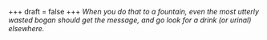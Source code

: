 
+++
draft = false
+++
_When you do that to a fountain, even the most utterly wasted bogan should get the message, and go look for a drink (or urinal) elsewhere._
